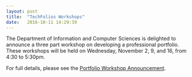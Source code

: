```yaml
---
layout: post
title:  "TechFolios Workshops"
date:   2016-10-11 14:29:39
---
```


The Department of Information and Computer Sciences is delighted to announce a three part workshop on developing a professional portfolio. These workshops will be held on Wednesday, November 2, 9, and 16, from 4:30 to 5:30pm.

For full details, please see the [Portfolio Workshop Announcement](events/workshops-2016.html).